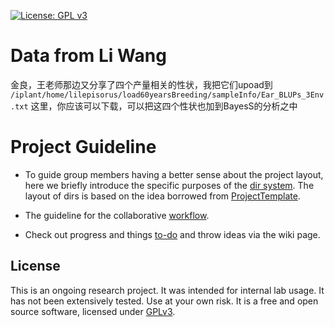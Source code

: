 [![License: GPL v3](https://img.shields.io/badge/License-GPL%20v3-blue.svg)](http://www.gnu.org/licenses/gpl-3.0)


# Data from Li Wang

金良，王老师那边又分享了四个产量相关的性状，我把它们upoad到  `/iplant/home/lilepisorus/load60yearsBreeding/sampleInfo/Ear_BLUPs_3Env.txt`  这里，你应该可以下载，可以把这四个性状也加到BayesS的分析之中

# Project Guideline

- To guide group members having a better sense about the project layout, here we briefly introduce the specific purposes of the [dir system](https://jyanglab.github.io/2017-01-07-project/). The layout of dirs is based on the idea borrowed from [ProjectTemplate](http://projecttemplate.net/architecture.html).

- The guideline for the collaborative [workflow](https://jyanglab.github.io/2017-01-10-project-using-github/).

- Check out progress and things [to-do](TODO.md) and throw ideas via the wiki page.


## License
This is an ongoing research project. It was intended for internal lab usage. It has not been extensively tested. Use at your own risk.
It is a free and open source software, licensed under [GPLv3](LICENSE).
